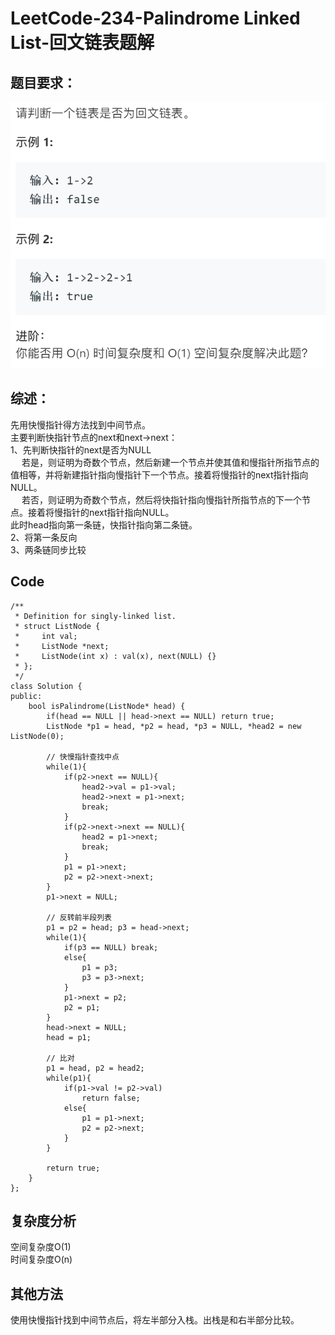 ﻿# LeetCode-234-Palindrome Linked List-回文链表题解

## 题目要求：
![avatar](https://github.com/JakeChanFangZiyuan20/MyLeetCode/blob/master/%E9%93%BE%E8%A1%A8%E7%B1%BB/img/234.png)

## 综述：
先用快慢指针得方法找到中间节点。<br/>
主要判断快指针节点的next和next->next：<br/>
1、先判断快指针的next是否为NULL<br/>
&emsp; 若是，则证明为奇数个节点，然后新建一个节点并使其值和慢指针所指节点的值相等，并将新建指针指向慢指针下一个节点。接着将慢指针的next指针指向NULL。<br/>
&emsp; 若否，则证明为奇数个节点，然后将快指针指向慢指针所指节点的下一个节点。接着将慢指针的next指针指向NULL。<br/>
此时head指向第一条链，快指针指向第二条链。<br/>
2、将第一条反向<br/>
3、两条链同步比较<br/>

## Code
```
/**
 * Definition for singly-linked list.
 * struct ListNode {
 *     int val;
 *     ListNode *next;
 *     ListNode(int x) : val(x), next(NULL) {}
 * };
 */
class Solution {
public:
    bool isPalindrome(ListNode* head) {
        if(head == NULL || head->next == NULL) return true;
        ListNode *p1 = head, *p2 = head, *p3 = NULL, *head2 = new ListNode(0);

        // 快慢指针查找中点
        while(1){
            if(p2->next == NULL){
                head2->val = p1->val;
                head2->next = p1->next;
                break;
            }
            if(p2->next->next == NULL){
                head2 = p1->next;
                break;
            }
            p1 = p1->next;
            p2 = p2->next->next;
        }
        p1->next = NULL;

        // 反转前半段列表
        p1 = p2 = head; p3 = head->next;
        while(1){
            if(p3 == NULL) break;
            else{
                p1 = p3;
                p3 = p3->next;
            }
            p1->next = p2;
            p2 = p1;
        }
        head->next = NULL;
        head = p1;

        // 比对
        p1 = head, p2 = head2;
        while(p1){
            if(p1->val != p2->val)
                return false;
            else{
                p1 = p1->next;
                p2 = p2->next;
            }
        }

        return true;
    }
};
```
  
## 复杂度分析
空间复杂度O(1)  
时间复杂度O(n)

## 其他方法
使用快慢指针找到中间节点后，将左半部分入栈。出栈是和右半部分比较。
